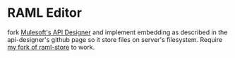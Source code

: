 # RAML Editor

fork [Mulesoft's API Designer](https://github.com/mulesoft/api-designer) and implement embedding as described in the api-designer's github page so it store files on server's filesystem.  Require [my fork of raml-store](http://github.com/arthurtsang/raml-store) to work.
